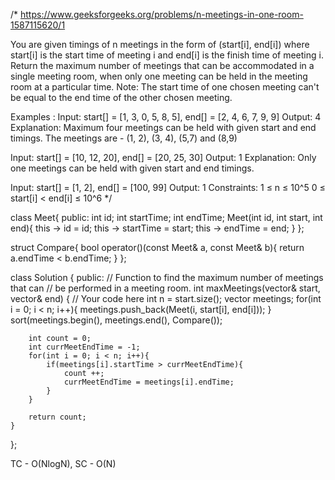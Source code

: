 /*
https://www.geeksforgeeks.org/problems/n-meetings-in-one-room-1587115620/1

You are given timings of n meetings in the form of (start[i], end[i]) where start[i] is the start time of meeting i and end[i] is the finish time of meeting i. Return the maximum number of meetings that can be accommodated in a single meeting room, when only one meeting can be held in the meeting room at a particular time. 
Note: The start time of one chosen meeting can't be equal to the end time of the other chosen meeting.

Examples :
Input: start[] = [1, 3, 0, 5, 8, 5], end[] =  [2, 4, 6, 7, 9, 9]
Output: 4
Explanation: Maximum four meetings can be held with given start and end timings. The meetings are - (1, 2), (3, 4), (5,7) and (8,9)

Input: start[] = [10, 12, 20], end[] = [20, 25, 30]
Output: 1
Explanation: Only one meetings can be held with given start and end timings.

Input: start[] = [1, 2], end[] = [100, 99]
Output: 1
Constraints:
1 ≤ n ≤ 10^5
0 ≤ start[i] < end[i] ≤ 10^6
*/

class Meet{
public:
    int id;
    int startTime;
    int endTime;
    Meet(int id, int start, int end){
        this -> id = id;
        this -> startTime = start;
        this -> endTime = end;
    }
};

struct Compare{
    bool operator()(const Meet& a, const Meet& b){
        return a.endTime < b.endTime;
    }
};

class Solution {
  public:
    // Function to find the maximum number of meetings that can
    // be performed in a meeting room.
    int maxMeetings(vector<int>& start, vector<int>& end) {
        // Your code here
        int n = start.size();
        vector<Meet> meetings;
        for(int i = 0; i < n; i++){
            meetings.push_back(Meet(i, start[i], end[i]));
        }
        sort(meetings.begin(), meetings.end(), Compare());
        
        int count = 0;
        int currMeetEndTime = -1;
        for(int i = 0; i < n; i++){
            if(meetings[i].startTime > currMeetEndTime){
                count ++;
                currMeetEndTime = meetings[i].endTime;
            }
        }
        
        return count;
    }
};

TC - O(NlogN), SC - O(N)